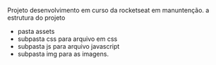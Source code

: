 Projeto desenvolvimento em curso da rocketseat
em manuntenção.
a estrutura do projeto
- pasta assets
- subpasta css para arquivo em css
- subpasta js para arquivo javascript
- subpasta img para as imagens.
